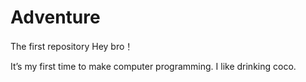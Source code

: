 # Adventure
The first repository
Hey bro！

It’s my first time to make computer programming.
I like drinking coco.
